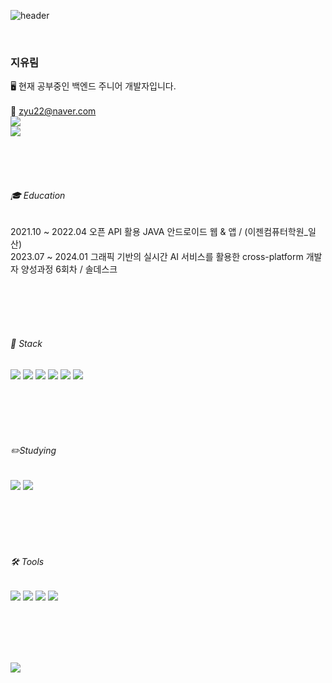![header](https://capsule-render.vercel.app/api?type=wave&color=F0F8FF&height=300&section=header&text=YurimJi&fontSize=70)


<br>


### 지유림
🖥️ 현재 공부중인 백엔드 주니어 개발자입니다. <br><br>
📩 zyu22@naver.com <br>
<a href=""><img src="https://img.shields.io/badge/Portfolio-FFF8DC?style=flat-square&logo=Notion&logoColor=black"></a> <br>
<a href="https://velog.io/@zyu22"><img src="https://img.shields.io/badge/Velog-3DDC84?style=flat-square&logo=Blogger&logoColor=white"/></a>





<br>
<br>
<br>

###### 🎓 Education 
2021.10 ~ 2022.04 오픈 API 활용 JAVA 안드로이드 웹 & 앱 / (이젠컴퓨터학원_일산) <br>
2023.07 ~ 2024.01 그래픽 기반의 실시간 AI 서비스를 활용한 cross-platform 개발자 양성과정 6회차 / 솔데스크

<br>
<br>
<br>
<br>

###### 🔎 Stack
<img src="https://img.shields.io/badge/Java-F7DF1E?style=flat-square&logo=Java&logoColor=white"/> <img src="https://img.shields.io/badge/JavaScript-F7DF1E?style=flat-square&logo=JavaScript&logoColor=white"/> 
<img src="https://img.shields.io/badge/CSS3-1572B6?style=flat-square&logo=CSS3&logoColor=white"/> 
<img src="https://img.shields.io/badge/HTML5-E34F26?style=flat-square&logo=HTML5&logoColor=white"/> 
<img src="https://img.shields.io/badge/jQuery-0769AD?style=flat-square&logo=jQuery&logoColor=white"/> 
<img src="https://img.shields.io/badge/MySQL-4479A1?style=flat-square&logo=MySQL&logoColor=white"/>

<br>
<br>
<br>
<br>

###### ✏️Studying
<img src="https://img.shields.io/badge/Python-3776AB?style=flat-square&logo=Python&logoColor=white"/> <img src="https://img.shields.io/badge/React-61DAFB?style=flat-square&logo=React&logoColor=white"/>

<br>
<br>
<br>
<br>

###### 🛠️ Tools 
<img src="https://img.shields.io/badge/Github-181717?style=flat-square&logo=Github&logoColor=white"/> <img src="https://img.shields.io/badge/Visual Studio-5C2D91?style=flat-square&logo=Visual Studio&logoColor=white"/> <img src="https://img.shields.io/badge/Visual Studio Code-007ACC?style=flat-square&logo=Visual Studio Code&logoColor=white"/> <img src="https://img.shields.io/badge/Eclipse-2C2255?style=flat-square&logo=Eclipse&logoColor=white"/>

<br>
<br>
<br>
<br>
  
<a href="https://hits.seeyoufarm.com"><img src="https://hits.seeyoufarm.com/api/count/incr/badge.svg?url=https%3A%2F%2Fgithub.com%2Fzyu22&count_bg=%2391A8BC&title_bg=%23E4CDBF&icon=awesomelists.svg&icon_color=%2391A8BC&title=hits&edge_flat=false"/></a>
  
